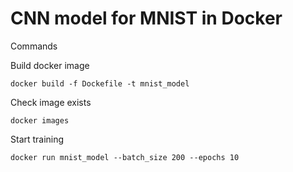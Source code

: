 # CNN model for MNIST in Docker

Commands </br>

Build docker image
```commandline
docker build -f Dockefile -t mnist_model 
```

Check image exists
```commandline
docker images
```

Start training
```commandline
docker run mnist_model --batch_size 200 --epochs 10
```